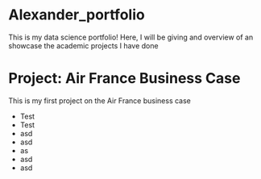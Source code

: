 # Alexander_portfolio
This is my data science portfolio! Here, I will be giving and overview of an showcase the academic projects I have done


# Project: Air France Business Case 
This is my first project on the Air France business case
* Test
* Test
* asd
* asd
* as
* asd
* asd





